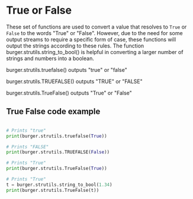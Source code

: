 True or False
=============

These set of functions are used to convert a value that resolves to `True` or `False` to the words "True" or "False". However, due to the need for some output streams to require a specific form of case, these functions will output the strings according to these rules. The function burger.strutils.string_to_bool() is helpful in converting a larger number of strings and numbers into a boolean.

burger.strutils.truefalse() outputs "true" or "false"

burger.strutils.TRUEFALSE() outputs "TRUE" or "FALSE"

burger.strutils.TrueFalse() outputs "True" or "False"

True False code example
-----------------------

```python

# Prints "true"
print(burger.strutils.truefalse(True))

# Prints "FALSE"
print(burger.strutils.TRUEFALSE(False))

# Prints "True"
print(burger.strutils.TrueFalse(True))

# Prints "True"
t = burger.strutils.string_to_bool(1.34)
print(burger.strutils.TrueFalse(t))

```
